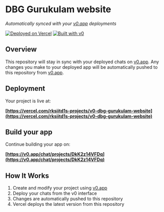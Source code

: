 # DBG Gurukulam website

*Automatically synced with your [v0.app](https://v0.app) deployments*

[![Deployed on Vercel](https://img.shields.io/badge/Deployed%20on-Vercel-black?style=for-the-badge&logo=vercel)](https://vercel.com/rksiitd1s-projects/v0-dbg-gurukulam-website)
[![Built with v0](https://img.shields.io/badge/Built%20with-v0.app-black?style=for-the-badge)](https://v0.app/chat/projects/DkK2z14VFDq)

## Overview

This repository will stay in sync with your deployed chats on [v0.app](https://v0.app).
Any changes you make to your deployed app will be automatically pushed to this repository from [v0.app](https://v0.app).

## Deployment

Your project is live at:

**[https://vercel.com/rksiitd1s-projects/v0-dbg-gurukulam-website](https://vercel.com/rksiitd1s-projects/v0-dbg-gurukulam-website)**

## Build your app

Continue building your app on:

**[https://v0.app/chat/projects/DkK2z14VFDq](https://v0.app/chat/projects/DkK2z14VFDq)**

## How It Works

1. Create and modify your project using [v0.app](https://v0.app)
2. Deploy your chats from the v0 interface
3. Changes are automatically pushed to this repository
4. Vercel deploys the latest version from this repository
